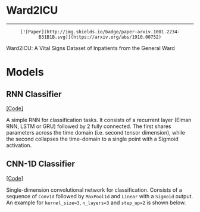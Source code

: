 # Ward2ICU
---
<div align="center">
  
    [![Paper](http://img.shields.io/badge/paper-arxiv.1001.2234-B31B1B.svg)](https://arxiv.org/abs/1910.00752)

</div>

Ward2ICU: A Vital Signs Dataset of Inpatients from the General Ward

# Models

## RNN Classifier
[\[Code\]](https://github.com/3778/data-synthesis/blob/master/ward2icu/models/classifiers.py)

A simple RNN for classification tasks. It consists of a recurrent layer (Elman RNN, LSTM or GRU) followed by 2 fully connected. The first shares parameters across the time domain (i.e. second tensor dimension), while the second collapses the time-domain to a single point with a Sigmoid activation.

## CNN-1D Classifier
[\[Code\]](https://github.com/3778/data-synthesis/blob/master/ward2icu/models/classifiers.py)

Single-dimension convolutional network for classification. Consists of a sequence of `Conv1d` followed by `MaxPool1d` and `Linear` with a `Sigmoid` output. An example for `kernel_size=3`, `n_layers=3` and `step_up=2` is shown below.
